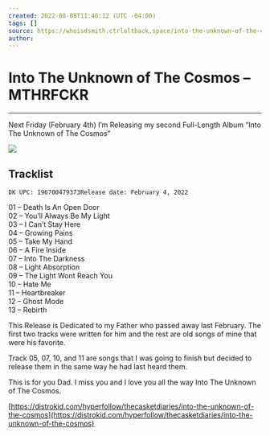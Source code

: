 ```yaml
---
created: 2022-08-08T11:46:12 (UTC -04:00)
tags: []
source: https://whoisdsmith.ctrlaltback.space/into-the-unknown-of-the-cosmos/
author: 
---
```


# Into The Unknown of The Cosmos – MTHRFCKR

---
Next Friday (February 4th) I’m Releasing my second Full-Length Album “Into The Unknown of The Cosmos”

![](https://c0debl0ck.files.wordpress.com/2022/01/into-the-unknown-of-the-cosmos.jpg?w=1024)

## Tracklist

```
DK UPC: 196700479373Release date: February 4, 2022
```

01 – Death Is An Open Door  
02 – You’ll Always Be My Light  
03 – I Can’t Stay Here  
04 – Growing Pains  
05 – Take My Hand  
06 – A Fire Inside  
07 – Into The Darkness  
08 – Light Absorption  
09 – The Light Wont Reach You  
10 – Hate Me  
11 – Heartbreaker  
12 – Ghost Mode  
13 – Rebirth

This Release is Dedicated to my Father who passed away last February. The first two tracks were written for him and the rest are old songs of mine that were his favorite.

Track 05, 07, 10, and 11 are songs that I was going to finish but decided to release them in the same way he had last heard them.

This is for you Dad. I miss you and I love you all the way Into The Unknown of The Cosmos.

[https://distrokid.com/hyperfollow/thecasketdiaries/into-the-unknown-of-the-cosmos](https://distrokid.com/hyperfollow/thecasketdiaries/into-the-unknown-of-the-cosmos)
